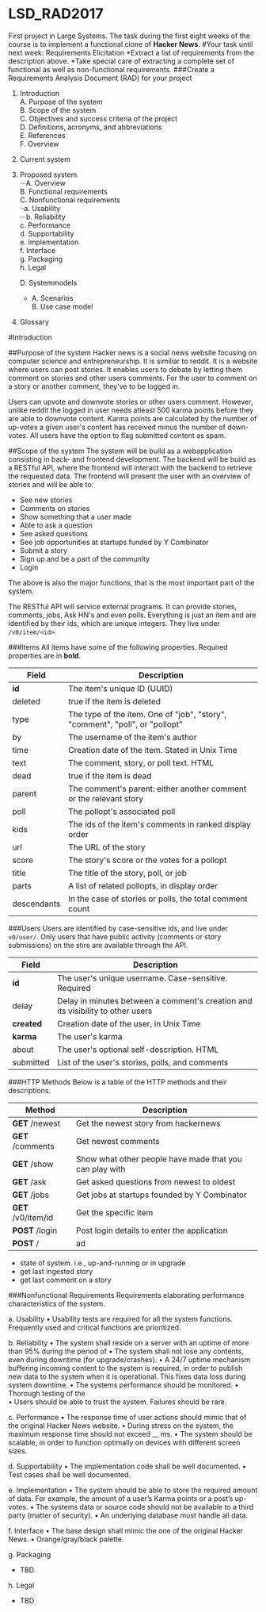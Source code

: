 ﻿# LSD_RAD2017
First project in Large Systems.
The task during the first eight weeks of the course is to implement a functional clone of **Hacker News**.
#Your task until next week: Requirements Elicitation
*Extract a list of requirements from the description above.
*Take special care of extracting a complete set of functional as well as non-functional requirements.
###Create a Requirements Analysis Document (RAD) for your project
1. Introduction  
  A. Purpose of the system  
  B. Scope of the system  
  C. Objectives and success criteria of the project  
  D. Definitions, acronyms, and abbreviations  
  E. References  
  F. Overview  
2. Current system
3. Proposed system  
···A. Overview  
  B. Functional requirements  
  C. Nonfunctional requirements  
  ··a. Usability  
     ···b. Reliability  
     c. Performance  
     d. Supportability  
     e. Implementation  
     f. Interface  
     g. Packaging  
     h. Legal       

    D. Systemmodels  
    -   A. Scenarios  
        B. Use case model  
4. Glossary


#Introduction

##Purpose of the system
Hacker news is a social news website focusing on computer science and entrepreneurship. It is similiar to reddit. It is a website where users can post stories. It enables users to debate by letting them comment on stories and other users comments. For the user to comment on a story or another comment, they've to be logged in. 

Users can upvote and downvote stories or other users comment. However, unlike reddit the logged in user needs atleast 500 karma points before they are able to downvote content. Karma points are calculated by the number of up-votes a given user's content has received minus the number of down-votes. 
All users have the option to flag submitted content as spam.

##Scope of the system
The system will be build as a webapplication consisting in back- and frontend development. 
The backend will be build as a RESTful API, where the frontend will interact with the backend to retrieve the requested data. 
The frontend will present the user with an overview of stories and will be able to:

* See new stories
* Comments on stories
* Show something that a user made
* Able to ask a question
* See asked questions
* See job opportunities at startups funded by Y Combinator
* Submit a story
* Sign up and be a part of the community
* Login

The above is also the major functions, that is the most important part of the system.

The RESTful API will service external programs. It can provide stories, comments, jobs, Ask HN's and even polls. Everything is just an item and are identified by their ids, which are unique integers. They live under `/v0/item/<id>`.

###Items
All items have some of the following properties. Required properties are in **bold**.

**Field**       | **Description**
------------    | ------------
**id**          | The item's unique ID (UUID)
deleted         | true if the item is deleted
type            | The type of the item. One of "job", "story", "comment", "poll", or "pollopt"
by              | The username of the item's author
time            | Creation date of the item. Stated in Unix Time
text            | The comment, story, or poll text. HTML
dead            | true if the item is dead
parent          | The comment's parent: either another comment or the relevant story
poll            | The pollopt's associated poll
kids            | The ids of the item's comments in ranked display order
url             | The URL of the story
score           | The story's score or the votes for a pollopt
title           | The title of the story, poll, or job
parts           | A list of related pollopts, in display order
descendants     | In the case of stories or polls, the total comment count

###Users
Users are identified by case-sensitive ids, and live under `v0/user/`. Only users that have public activity (comments or story submissions) on the stire are available through the API.

**Field**       | **Description**
------------    | ------------
**id**          | The user's unique username. Case-sensitive. Required
delay           | Delay in minutes between a comment's creation and its visibility to other users
**created**     | Creation date of the user, in Unix Time
**karma**       | The user's karma
about           | The user's optional self-description. HTML
submitted       | List of the user's stories, polls, and comments

###HTTP Methods
Below is a table of the HTTP methods and their descriptions.

**Method**              | **Description**
------------            | -------------
**GET** /newest         | Get the newest story from hackernews
**GET** /comments       | Get newest comments
**GET** /show           | Show what other people have made that you can play with
**GET** /ask            | Get asked questions from newest to oldest
**GET** /jobs           | Get jobs at startups founded by Y Combinator
**GET** /v0/item/id     | Get the specific item  
**POST** /login         | Post login details to enter the application
**POST** /              | ad



* state of system. i.e., up-and-running or in upgrade
* get last ingested story
* get last comment on a story

###Nonfunctional Requirements
Requirements elaborating performance characteristics of the system. 

a. Usability
•	Usability tests are required for all the system functions. Frequently used and critical functions are prioritized. 

b. Reliability
•	The system shall reside on a server with an uptime of more than 95% during the period of 
•	The system shall not lose any contents, even during downtime (for upgrade/crashes). 
•	A 24/7 uptime mechanism buffering incoming content to the system is required, in order to publish new data to the system when it is operational. This fixes data loss during system downtime. 
•	The systems performance should be monitored. 
•	Thorough testing of the  
•	Users should be able to trust the system. Failures should be rare. 

c. Performance
•	The response time of user actions should mimic that of the original Hacker News website. 
•	During stress on the system, the maximum response time should not exceed __ ms. 
•	The system should be scalable, in order to function optimally on devices with different screen sizes. 

d. Supportability
•	The implementation code shall be well documented.
•	Test cases shall be well documented. 

e. Implementation
•	The system should be able to store the required amount of data. For example, the amount of a user’s Karma points or a post’s up-votes. 
•	The systems data or source code should not be available to a third party (matter of security). 
•	An underlying database must handle all data. 


f. Interface
•	The base design shall mimic the one of the original Hacker News.
•	Orange/gray/black palette. 

g. Packaging
* TBD

h. Legal
* TBD
